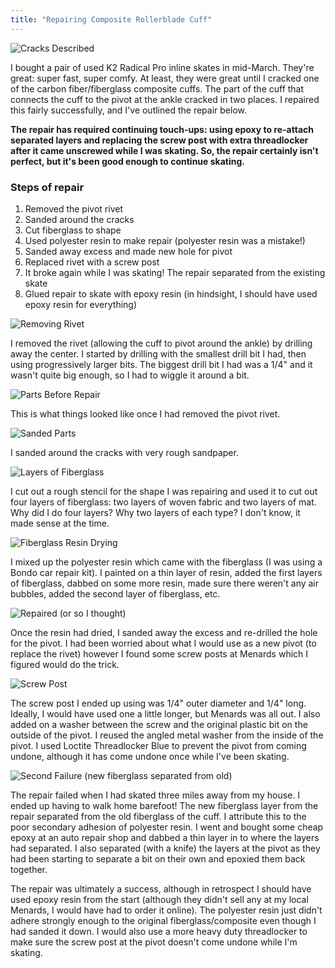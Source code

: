 ```yaml
---
title: "Repairing Composite Rollerblade Cuff"
---
```


![Cracks Described](/assets/2020-05-24-repairing-rollerblades/cracks_described.jpg)

I bought a pair of used K2 Radical Pro inline skates in mid-March. They're great: super fast, super comfy. At least, they were great until I cracked one of the carbon fiber/fiberglass composite cuffs. The part of the cuff that connects the cuff to the pivot at the ankle cracked in two places. I repaired this fairly successfully, and I've outlined the repair below.

**The repair has required continuing touch-ups: using epoxy to re-attach separated layers and replacing the screw post with extra threadlocker after it came unscrewed while I was skating. So, the repair certainly isn't perfect, but it's been good enough to continue skating.**

### Steps of repair

1. Removed the pivot rivet
2. Sanded around the cracks
3. Cut fiberglass to shape
4. Used polyester resin to make repair (polyester resin was a mistake!)
5. Sanded away excess and made new hole for pivot
6. Replaced rivet with a screw post
7. It broke again while I was skating! The repair separated from the existing skate
8. Glued repair to skate with epoxy resin (in hindsight, I should have used epoxy resin for everything)

![Removing Rivet](/assets/2020-05-24-repairing-rollerblades/removing_rivet.jpg)

I removed the rivet (allowing the cuff to pivot around the ankle) by drilling away the center. I started by drilling with the smallest drill bit I had, then using progressively larger bits. The biggest drill bit I had was a 1/4" and it wasn't quite big enough, so I had to wiggle it around a bit.

![Parts Before Repair](/assets/2020-05-24-repairing-rollerblades/rivet_removed.jpg)

This is what things looked like once I had removed the pivot rivet.

![Sanded Parts](/assets/2020-05-24-repairing-rollerblades/sanded.jpg)

I sanded around the cracks with very rough sandpaper.

![Layers of Fiberglass](/assets/2020-05-24-repairing-rollerblades/layers.jpg)

I cut out a rough stencil for the shape I was repairing and used it to cut out four layers of fiberglass: two layers of woven fabric and two layers of mat. Why did I do four layers? Why two layers of each type? I don't know, it made sense at the time.

![Fiberglass Resin Drying](/assets/2020-05-24-repairing-rollerblades/drying.jpg)

I mixed up the polyester resin which came with the fiberglass (I was using a Bondo car repair kit). I painted on a thin layer of resin, added the first layers of fiberglass, dabbed on some more resin, made sure there weren't any air bubbles, added the second layer of fiberglass, etc.

![Repaired (or so I thought)](/assets/2020-05-24-repairing-rollerblades/repaired.jpg)

Once the resin had dried, I sanded away the excess and re-drilled the hole for the pivot. I had been worried about what I would use as a new pivot (to replace the rivet) however I found some screw posts at Menards which I figured would do the trick.

![Screw Post](/assets/2020-05-24-repairing-rollerblades/screw_post.jpg)

The screw post I ended up using was 1/4" outer diameter and 1/4" long. Ideally, I would have used one a little longer, but Menards was all out. I also added on a washer between the screw and the original plastic bit on the outside of the pivot. I reused the angled metal washer from the inside of the pivot. I used Loctite Threadlocker Blue to prevent the pivot from coming undone, although it has come undone once while I've been skating.

![Second Failure (new fiberglass separated from old)](/assets/2020-05-24-repairing-rollerblades/second_failure.jpg)

The repair failed when I had skated three miles away from my house. I ended up having to walk home barefoot! The new fiberglass layer from the repair separated from the old fiberglass of the cuff. I attribute this to the poor secondary adhesion of polyester resin. I went and bought some cheap epoxy at an auto repair shop and dabbed a thin layer in to where the layers had separated. I also separated (with a knife) the layers at the pivot as they had been starting to separate a bit on their own and epoxied them back together.

The repair was ultimately a success, although in retrospect I should have used epoxy resin from the start (although they didn't sell any at my local Menards, I would have had to order it online). The polyester resin just didn't adhere strongly enough to the original fiberglass/composite even though I had sanded it down. I would also use a more heavy duty threadlocker to make sure the screw post at the pivot doesn't come undone while I'm skating.
